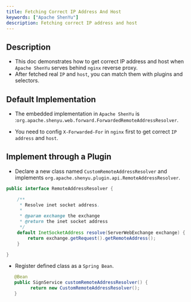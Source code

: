```yaml
---
title: Fetching Correct IP Address And Host
keywords: ["Apache ShenYu"]
description: Fetching correct IP address and host
---
```


## Description

* This doc demonstrates how to get correct IP address and host when `Apache ShenYu` serves behind `nginx` reverse proxy.
* After fetched real `IP` and `host`, you can match them with plugins and selectors.

## Default Implementation

* The embedded implementation in `Apache ShenYu` is :`org.apache.shenyu.web.forward.ForwardedRemoteAddressResolver`.

* You need to config `X-Forwarded-For` in `nginx` first to get correct `IP address` and `host`.


## Implement through a Plugin

* Declare a new class named `CustomRemoteAddressResolver` and implements `org.apache.shenyu.plugin.api.RemoteAddressResolver`.

```java
public interface RemoteAddressResolver {

    /**
     * Resolve inet socket address.
     *
     * @param exchange the exchange
     * @return the inet socket address
     */
    default InetSocketAddress resolve(ServerWebExchange exchange) {
        return exchange.getRequest().getRemoteAddress();
    }

}
```

* Register defined class as a `Spring Bean`.

```java
   @Bean
   public SignService customRemoteAddressResolver() {
         return new CustomRemoteAddressResolver();
   }
```





